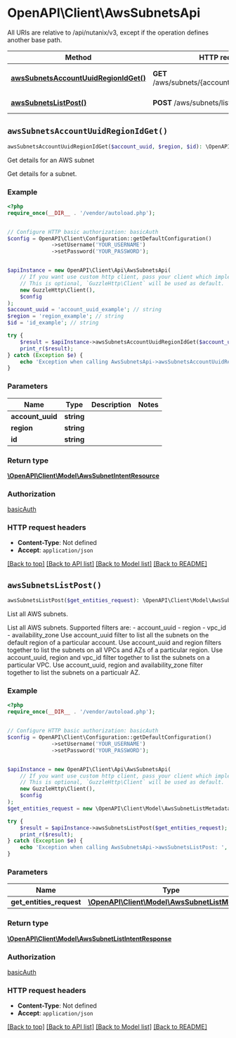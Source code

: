 # OpenAPI\Client\AwsSubnetsApi

All URIs are relative to /api/nutanix/v3, except if the operation defines another base path.

| Method | HTTP request | Description |
| ------------- | ------------- | ------------- |
| [**awsSubnetsAccountUuidRegionIdGet()**](AwsSubnetsApi.md#awsSubnetsAccountUuidRegionIdGet) | **GET** /aws/subnets/{account_uuid}/{region}/{id} | Get details for an AWS subnet |
| [**awsSubnetsListPost()**](AwsSubnetsApi.md#awsSubnetsListPost) | **POST** /aws/subnets/list | List all AWS subnets. |


## `awsSubnetsAccountUuidRegionIdGet()`

```php
awsSubnetsAccountUuidRegionIdGet($account_uuid, $region, $id): \OpenAPI\Client\Model\AwsSubnetIntentResource
```

Get details for an AWS subnet

Get details for a subnet.

### Example

```php
<?php
require_once(__DIR__ . '/vendor/autoload.php');


// Configure HTTP basic authorization: basicAuth
$config = OpenAPI\Client\Configuration::getDefaultConfiguration()
              ->setUsername('YOUR_USERNAME')
              ->setPassword('YOUR_PASSWORD');


$apiInstance = new OpenAPI\Client\Api\AwsSubnetsApi(
    // If you want use custom http client, pass your client which implements `GuzzleHttp\ClientInterface`.
    // This is optional, `GuzzleHttp\Client` will be used as default.
    new GuzzleHttp\Client(),
    $config
);
$account_uuid = 'account_uuid_example'; // string
$region = 'region_example'; // string
$id = 'id_example'; // string

try {
    $result = $apiInstance->awsSubnetsAccountUuidRegionIdGet($account_uuid, $region, $id);
    print_r($result);
} catch (Exception $e) {
    echo 'Exception when calling AwsSubnetsApi->awsSubnetsAccountUuidRegionIdGet: ', $e->getMessage(), PHP_EOL;
}
```

### Parameters

| Name | Type | Description  | Notes |
| ------------- | ------------- | ------------- | ------------- |
| **account_uuid** | **string**|  | |
| **region** | **string**|  | |
| **id** | **string**|  | |

### Return type

[**\OpenAPI\Client\Model\AwsSubnetIntentResource**](../Model/AwsSubnetIntentResource.md)

### Authorization

[basicAuth](../../README.md#basicAuth)

### HTTP request headers

- **Content-Type**: Not defined
- **Accept**: `application/json`

[[Back to top]](#) [[Back to API list]](../../README.md#endpoints)
[[Back to Model list]](../../README.md#models)
[[Back to README]](../../README.md)

## `awsSubnetsListPost()`

```php
awsSubnetsListPost($get_entities_request): \OpenAPI\Client\Model\AwsSubnetListIntentResponse
```

List all AWS subnets.

List all AWS subnets. Supported filters are: - account_uuid - region - vpc_id - availability_zone Use account_uuid filter to list all the subnets on the default region of a particular account. Use account_uuid and region filters together to list the subnets on all VPCs and AZs of a particular region. Use account_uuid, region and vpc_id filter together to list the subnets on a particular VPC. Use account_uuid, region and availability_zone filter together to list the subnets on a particualr AZ.

### Example

```php
<?php
require_once(__DIR__ . '/vendor/autoload.php');


// Configure HTTP basic authorization: basicAuth
$config = OpenAPI\Client\Configuration::getDefaultConfiguration()
              ->setUsername('YOUR_USERNAME')
              ->setPassword('YOUR_PASSWORD');


$apiInstance = new OpenAPI\Client\Api\AwsSubnetsApi(
    // If you want use custom http client, pass your client which implements `GuzzleHttp\ClientInterface`.
    // This is optional, `GuzzleHttp\Client` will be used as default.
    new GuzzleHttp\Client(),
    $config
);
$get_entities_request = new \OpenAPI\Client\Model\AwsSubnetListMetadata(); // \OpenAPI\Client\Model\AwsSubnetListMetadata

try {
    $result = $apiInstance->awsSubnetsListPost($get_entities_request);
    print_r($result);
} catch (Exception $e) {
    echo 'Exception when calling AwsSubnetsApi->awsSubnetsListPost: ', $e->getMessage(), PHP_EOL;
}
```

### Parameters

| Name | Type | Description  | Notes |
| ------------- | ------------- | ------------- | ------------- |
| **get_entities_request** | [**\OpenAPI\Client\Model\AwsSubnetListMetadata**](../Model/AwsSubnetListMetadata.md)|  | |

### Return type

[**\OpenAPI\Client\Model\AwsSubnetListIntentResponse**](../Model/AwsSubnetListIntentResponse.md)

### Authorization

[basicAuth](../../README.md#basicAuth)

### HTTP request headers

- **Content-Type**: Not defined
- **Accept**: `application/json`

[[Back to top]](#) [[Back to API list]](../../README.md#endpoints)
[[Back to Model list]](../../README.md#models)
[[Back to README]](../../README.md)
